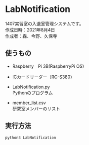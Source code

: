 # LabNotification
1407実習室の入退室管理システムです。<br>
作成日時：2021年8月4日<br>
作成者：森、今野、久保寺


## 使うもの 
- Raspberry　Pi 3B(RaspberryPi OS)
- ICカードリーダー（RC-S380）

- LabNotification.py<br>
Pythonのプログラム
- member_list.csv<br>
研究室メンバーのリスト

## 実行方法
```python3 LabNotification```

